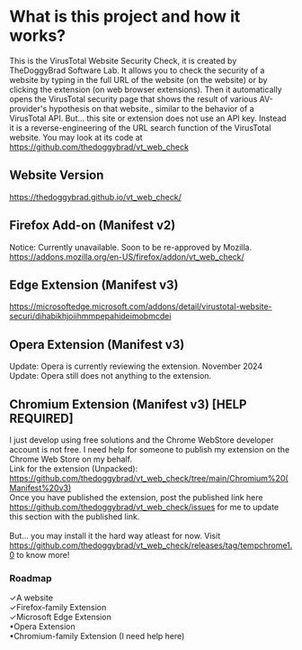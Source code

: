 # What is this project and how it works?
This is the VirusTotal Website Security Check, it is created by TheDoggyBrad Software Lab. It allows you to check the security of a website by typing in the full URL of the website (on the website) or by clicking the extension (on web browser extensions). Then it automatically opens the VirusTotal security page that shows the result of various AV-provider's hypothesis on that website., similar to the behavior of a VirusTotal API. But... this site or extension does not use an API key. Instead it is a reverse-engineering of the URL search function of the VirusTotal website. You may look at its code at https://github.com/thedoggybrad/vt_web_check

## Website Version
https://thedoggybrad.github.io/vt_web_check/

## Firefox Add-on (Manifest v2)
Notice: Currently unavailable. Soon to be re-approved by Mozilla.<br>
https://addons.mozilla.org/en-US/firefox/addon/vt_web_check/

## Edge Extension (Manifest v3)
https://microsoftedge.microsoft.com/addons/detail/virustotal-website-securi/dihabikhjoiihmmpepahideimobmcdei

## Opera Extension (Manifest v3)
Update: Opera is currently reviewing the extension.
November 2024 Update: Opera still does not anything to the extension.

## Chromium Extension (Manifest v3) [HELP REQUIRED]
I just develop using free solutions and the Chrome WebStore developer account is not free. I need help for someone to publish my extension on the Chrome Web Store on my behalf.
<br>
Link for the extension (Unpacked): https://github.com/thedoggybrad/vt_web_check/tree/main/Chromium%20(Manifest%20v3)
<br>
Once you have published the extension, post the published link here https://github.com/thedoggybrad/vt_web_check/issues for me to update this section with the published link.<br><br>
But... you may install it the hard way atleast for now. Visit https://github.com/thedoggybrad/vt_web_check/releases/tag/tempchrome1.0 to know more!

### Roadmap
✓A website<br>
✓Firefox-family Extension<br>
✓Microsoft Edge Extension<br>
•Opera Extension<br>
•Chromium-family Extension (I need help here)


